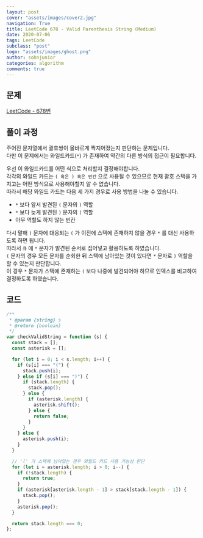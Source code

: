 ```yaml
---
layout: post
cover: "assets/images/cover2.jpg"
navigation: True
title: LeetCode 678 - Valid Parenthesis String (Medium)
date: 2020-07-06
tags: LeetCode
subclass: "post"
logo: "assets/images/ghost.png"
author: sohnjunior
categories: algorithm
comments: true
---
```


## 문제

[LeetCode - 678번](https://leetcode.com/problems/valid-parenthesis-string/)

## 풀이 과정

주어진 문자열에서 괄호쌍이 올바르게 짝지어졌는지 판단하는 문제입니다. <br>
다만 이 문제에서는 와일드카드(`*`) 가 존재하여 약간의 다른 방식의 접근이 필요합니다. <br>

우선 이 와일드카드를 어떤 식으로 처리할지 결정해야합니다. <br>
각각의 와일드 카드는 `( 혹은 ) 혹은 빈칸` 으로 사용될 수 있으므로 현재 괄호 스택을 가지고는 어떤 방식으로 사용해야할지 알 수 없습니다. <br>
따라서 해당 와일드 카드는 다음 세 가지 경우로 사용 방법을 나눌 수 있습니다. <br>

- `*` 보다 앞서 발견된 `(` 문자의 `)` 역할
- `*` 보다 늦게 발견된 `)` 문자의 `(` 역할
- 아무 역할도 하지 않는 빈칸

다시 말해 `)` 문자에 대응되는 `(` 가 이전에 스택에 존재하지 않을 경우 `*` 를 대신 사용하도록 하면 됩니다. <br>
따라서 `큐` 에 `*` 문자가 발견된 순서로 집어넣고 활용하도록 하였습니다. <br>
`(` 문자의 경우 모든 문자를 순회한 뒤 스택에 남아있는 것이 있다면 `*` 문자로 `)` 역할을 할 수 있는지 판단합니다. <br>
이 경우 `*` 문자가 스택에 존재하는 `(` 보다 나중에 발견되어야 하므로 인덱스를 비교하여 결정하도록 하였습니다. <br>

## 코드

```javascript
/**
 * @param {string} s
 * @return {boolean}
 */
var checkValidString = function (s) {
  const stack = [];
  const asterisk = [];

  for (let i = 0; i < s.length; i++) {
    if (s[i] === "(") {
      stack.push(i);
    } else if (s[i] === ")") {
      if (stack.length) {
        stack.pop();
      } else {
        if (asterisk.length) {
          asterisk.shift();
        } else {
          return false;
        }
      }
    } else {
      asterisk.push(i);
    }
  }

  // '(' 가 스택에 남아있는 경우 와일드 카드 사용 가능성 판단
  for (let i = asterisk.length; i > 0; i--) {
    if (!stack.length) {
      return true;
    }
    if (asterisk[asterisk.length - 1] > stack[stack.length - 1]) {
      stack.pop();
    }
    asterisk.pop();
  }

  return stack.length === 0;
};
```
